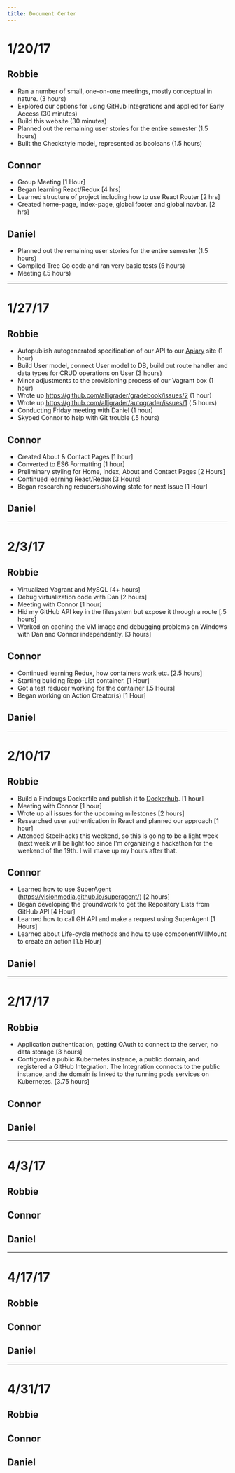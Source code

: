 ```yaml
---
title: Document Center
---
```


# 1/20/17

## Robbie

- Ran a number of small, one-on-one meetings, mostly conceptual in nature. (3 hours)
- Explored our options for using GitHub Integrations and applied for Early Access (30 minutes)
- Build this website (30 minutes)
- Planned out the remaining user stories for the entire semester (1.5 hours)
- Built the Checkstyle model, represented as booleans (1.5 hours)

## Connor

- Group Meeting [1 Hour]
- Began learning React/Redux [4 hrs]
- Learned structure of project including how to use React Router [2 hrs]
- Created home-page, index-page, global footer and global navbar. [2 hrs]

## Daniel

- Planned out the remaining user stories for the entire semester (1.5 hours)
- Compiled Tree Go code and ran very basic tests (5 hours)
- Meeting (.5 hours)

----------------------

# 1/27/17

## Robbie

- Autopublish autogenerated specification of our API to our [Apiary](docs.alligrader.apiary.io) site (1 hour)
- Build User model, connect User model to DB, build out route handler and data types for CRUD operations on User (3 hours)
- Minor adjustments to the provisioning process of our Vagrant box (1 hour)
- Wrote up https://github.com/alligrader/gradebook/issues/2 (1 hour)
- Wrote up https://github.com/alligrader/autograder/issues/1 (.5 hours)
- Conducting Friday meeting with Daniel (1 hour)
- Skyped Connor to help with Git trouble (.5 hours)

## Connor

- Created About & Contact Pages [1 hour]
- Converted to ES6 Formatting [1 hour]
- Preliminary styling for Home, Index, About and Contact Pages [2 Hours]
- Continued learning React/Redux [3 Hours]
- Began researching reducers/showing state for next Issue [1 Hour]

## Daniel

---------------------

# 2/3/17

## Robbie

- Virtualized Vagrant and MySQL [4+ hours]
- Debug virtualization code with Dan [2 hours]
- Meeting with Connor [1 hour]
- Hid my GitHub API key in the filesystem but expose it through a route [.5 hours]
- Worked on caching the VM image and debugging problems on Windows with Dan and Connor independently. [3 hours]

## Connor

- Continued learning Redux, how containers work etc. [2.5 hours]
- Starting building Repo-List container. [1 Hour]
- Got a test reducer working for the container [.5 Hours]
- Began working on Action Creator(s) [1 Hour]

## Daniel

----------------------

# 2/10/17

## Robbie

- Build a Findbugs Dockerfile and publish it to [Dockerhub](https://hub.docker.com/r/thesnowmancometh/findbugs/). [1 hour]
- Meeting with Connor [1 hour]
- Wrote up all issues for the upcoming milestones [2 hours]
- Researched user authentication in React and planned our approach [1 hour]
- Attended SteelHacks this weekend, so this is going to be a light week (next week will be light too since I'm organizing a hackathon for the weekend of the 19th. I will make up my hours after that.

## Connor

- Learned how to use SuperAgent (https://visionmedia.github.io/superagent/) [2 hours]
- Began developing the groundwork to get the Repository Lists from GitHub API [4 Hour]
- Learned how to call GH API and make a request using SuperAgent [1 Hours]
- Learned about Life-cycle methods and how to use componentWillMount to create an action [1.5 Hour]

## Daniel

---------------------

# 2/17/17

## Robbie

- Application authentication, getting OAuth to connect to the server, no data storage [3 hours]
- Configured a public Kubernetes instance, a public domain, and registered a GitHub Integration. The Integration connects to the public instance, and the domain is linked to the running pods services on Kubernetes. [3.75 hours]

## Connor

## Daniel

----------------------

# 4/3/17

## Robbie



## Connor

## Daniel

-----------------

# 4/17/17

## Robbie

## Connor

## Daniel

--------------

# 4/31/17

## Robbie

## Connor

## Daniel
